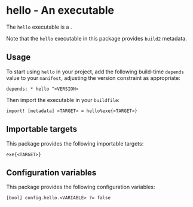 # hello - An executable

The `hello` executable is a <SUMMARY-OF-FUNCTIONALITY>.

Note that the `hello` executable in this package provides `build2` metadata.

## Usage


To start using `hello` in your project, add the following build-time
`depends` value to your `manifest`, adjusting the version constraint as
appropriate:

```
depends: * hello ^<VERSION>
```

Then import the executable in your `buildfile`:

```
import! [metadata] <TARGET> = hello%exe{<TARGET>}
```


## Importable targets

This package provides the following importable targets:

```
exe{<TARGET>}
```

<DESCRIPTION-OF-IMPORTABLE-TARGETS>


## Configuration variables

This package provides the following configuration variables:

```
[bool] config.hello.<VARIABLE> ?= false
```

<DESCRIPTION-OF-CONFIG-VARIABLES>
